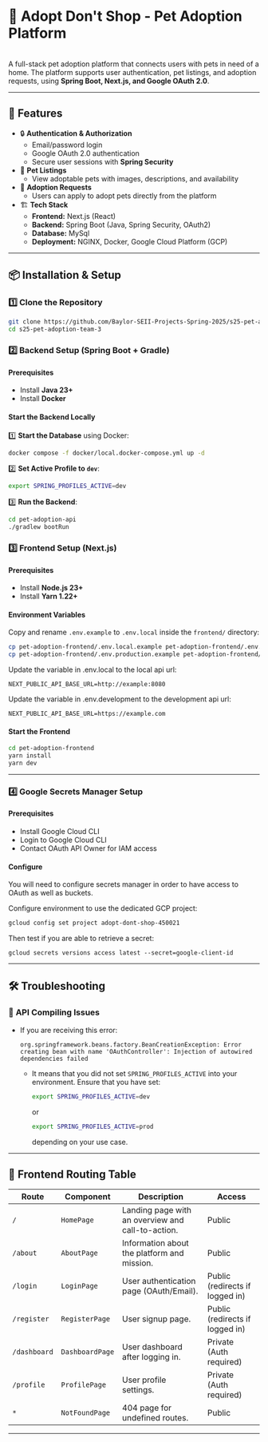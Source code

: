 # 🐾 Adopt Don't Shop - Pet Adoption Platform

\
A full-stack pet adoption platform that connects users with pets in need of a home. The platform supports user authentication, pet listings, and adoption requests, using **Spring Boot, Next.js, and Google OAuth 2.0**.

---

## 🚀 Features

- 🔒 **Authentication & Authorization**
  - Email/password login
  - Google OAuth 2.0 authentication
  - Secure user sessions with **Spring Security**
- 🐶 **Pet Listings**
  - View adoptable pets with images, descriptions, and availability
- 📅 **Adoption Requests**
  - Users can apply to adopt pets directly from the platform
- 🏗 **Tech Stack**
  - **Frontend:** Next.js (React)
  - **Backend:** Spring Boot (Java, Spring Security, OAuth2)
  - **Database:** MySql
  - **Deployment:** NGINX, Docker, Google Cloud Platform (GCP)

---

## 📦 Installation & Setup

### **1️⃣ Clone the Repository**

```bash
git clone https://github.com/Baylor-SEII-Projects-Spring-2025/s25-pet-adoption-team-3
cd s25-pet-adoption-team-3
```


### **2️⃣ Backend Setup (Spring Boot + Gradle)**  

#### **Prerequisites**  

- Install **Java 23+**  
- Install **Docker**  


#### **Start the Backend Locally**  

1️⃣ **Start the Database** using Docker:  

```bash
docker compose -f docker/local.docker-compose.yml up -d
```  

2️⃣ **Set Active Profile to `dev`**:  

```bash
export SPRING_PROFILES_ACTIVE=dev
```  

3️⃣ **Run the Backend**:  

```bash
cd pet-adoption-api
./gradlew bootRun
```  


### **3️⃣ Frontend Setup (Next.js)**

#### **Prerequisites**

- Install **Node.js 23+**
- Install **Yarn 1.22+**

#### **Environment Variables**

Copy and rename `.env.example` to `.env.local` inside the `frontend/` directory:

```bash
cp pet-adoption-frontend/.env.local.example pet-adoption-frontend/.env.local
cp pet-adoption-frontend/.env.production.example pet-adoption-frontend/.production.local
```

Update the variable in .env.local to the local api url:

```env
NEXT_PUBLIC_API_BASE_URL=http://example:8080
```

Update the variable in .env.development to the development api url:

```env
NEXT_PUBLIC_API_BASE_URL=https://example.com
```

#### **Start the Frontend**

```bash
cd pet-adoption-frontend
yarn install
yarn dev
```

---

### **4️⃣ Google Secrets Manager Setup**

#### **Prerequisites**

- Install Google Cloud CLI
- Login to Google Cloud CLI
- Contact OAuth API Owner for IAM access

#### **Configure**

You will need to configure secrets manager in order to have access to OAuth as well as buckets.

Configure environment to use the dedicated GCP project:

```bash
gcloud config set project adopt-dont-shop-450021
```

Then test if you are able to retrieve a secret:

```env
gcloud secrets versions access latest --secret=google-client-id
```
---

## 🛠️ **Troubleshooting**  

### 🔄 **API Compiling Issues**  

- If you are receiving this error:  
  ```  
  org.springframework.beans.factory.BeanCreationException: Error creating bean with name 'OAuthController': Injection of autowired dependencies failed  
  ```  
  - It means that you did not set `SPRING_PROFILES_ACTIVE` into your environment. Ensure that you have set:  
    ```bash
    export SPRING_PROFILES_ACTIVE=dev  
    ```  
    or  
    ```bash
    export SPRING_PROFILES_ACTIVE=prod  
    ```  
    depending on your use case.  

---

## 📌 **Frontend Routing Table**  

| **Route**                 | **Component**        | **Description**                                         | **Access**          |
|---------------------------|----------------------|---------------------------------------------------------|---------------------|
| `/`                       | `HomePage`          | Landing page with an overview and call-to-action.       | Public             |
| `/about`                  | `AboutPage`         | Information about the platform and mission.            | Public             |
| `/login`                  | `LoginPage`         | User authentication page (OAuth/Email).                | Public (redirects if logged in) |
| `/register`               | `RegisterPage`      | User signup page.                                       | Public (redirects if logged in) |
| `/dashboard`              | `DashboardPage`     | User dashboard after logging in.                        | Private (Auth required) |
| `/profile`                | `ProfilePage`       | User profile settings.                                  | Private (Auth required) |
| `*`                       | `NotFoundPage`      | 404 page for undefined routes.                         | Public             |

---
